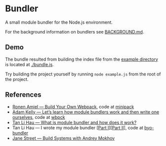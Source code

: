 # Bundler

A small module bundler for the Node.js environment.

For the background information on bundlers see [BACKGROUND.md](./BACKGROUND.md).

## Demo

The bundle resulted from building the index file from the [example directory](./example/) is located at [./bundle.js](./bundle.js).

Try building the project yourself by running `node example.js` from the root of the project.

## References

- [Ronen Amiel — Build Your Own Webpack](https://www.youtube.com/watch?v=Gc9-7PBqOC8), code at [minipack](https://github.com/ronami/minipack/blob/master/src/minipack.js)
- [Adam Kelly — Let’s learn how module bundlers work and then write one ourselves](https://www.freecodecamp.org/news/lets-learn-how-module-bundlers-work-and-then-write-one-ourselves-b2e3fe6c88ae/), code at [wbpck](https://github.com/adamisntdead/wbpck-bundler/blob/master/index.js)
- [Tan Li Hau — What is module bundler and how does it work?](https://lihautan.com/what-is-module-bundler-and-how-does-it-work/)
- Tan Li Hau — I wrote my module bundler [[Part I](https://lihautan.com/i-wrote-my-module-bundler/)][[Part II](https://lihautan.com/i-wrote-my-module-bundler-ii-for-the-web/)], code at [byo-bundler](https://github.com/tanhauhau/byo-bundler/blob/master/src/index.js)
- [Jane Street — Build Systems with Andrey Mokhov](https://www.youtube.com/watch?v=V9YA32uV3Ls)
